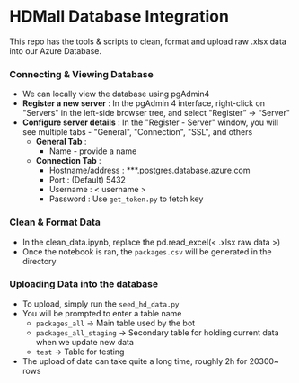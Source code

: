 # HDMall Database Integration #

This repo has the tools & scripts to clean, format and upload raw .xlsx data into our Azure Database.

### Connecting & Viewing Database ###

- We can locally view the database using pgAdmin4
- **Register a new server** : In the pgAdmin 4 interface, right-click on "Servers" in the left-side browser tree, and select "Register” -> “Server"
- **Configure server details** : In the "Register - Server" window, you will see multiple tabs - "General", "Connection", "SSL", and others
    - **General Tab** : 
        - Name - provide a name
    - **Connection Tab** : 
        - Hostname/address : ***.postgres.database.azure.com
        - Port : (Default) 5432
        - Username : < username > 
        - Password : Use `get_token.py` to fetch key

### Clean & Format Data ###
- In the clean_data.ipynb, replace the pd.read_excel(< .xlsx raw data >)
- Once the notebook is ran, the `packages.csv` will be generated in the directory

### Uploading Data into the database ###
- To upload, simply run the `seed_hd_data.py`
- You will be prompted to enter a table name
    - `packages_all` -> Main table used by the bot
    - `packages_all_staging` -> Secondary table for holding current data when we update new data
    - `test` -> Table for testing
- The upload of data can take quite a long time, roughly 2h for 20300~ rows